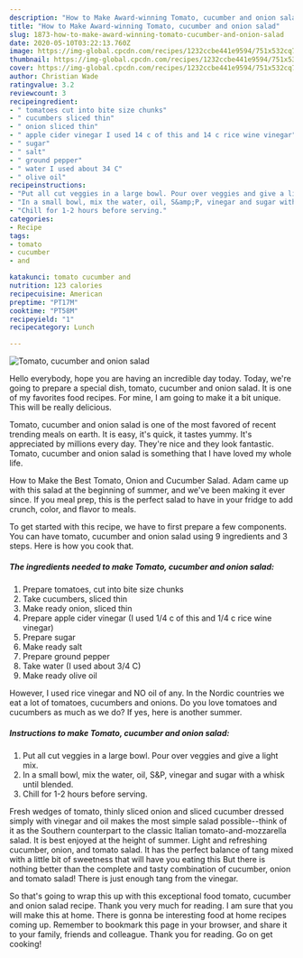 ```yaml
---
description: "How to Make Award-winning Tomato, cucumber and onion salad"
title: "How to Make Award-winning Tomato, cucumber and onion salad"
slug: 1873-how-to-make-award-winning-tomato-cucumber-and-onion-salad
date: 2020-05-10T03:22:13.760Z
image: https://img-global.cpcdn.com/recipes/1232ccbe441e9594/751x532cq70/tomato-cucumber-and-onion-salad-recipe-main-photo.jpg
thumbnail: https://img-global.cpcdn.com/recipes/1232ccbe441e9594/751x532cq70/tomato-cucumber-and-onion-salad-recipe-main-photo.jpg
cover: https://img-global.cpcdn.com/recipes/1232ccbe441e9594/751x532cq70/tomato-cucumber-and-onion-salad-recipe-main-photo.jpg
author: Christian Wade
ratingvalue: 3.2
reviewcount: 3
recipeingredient:
- " tomatoes cut into bite size chunks"
- " cucumbers sliced thin"
- " onion sliced thin"
- " apple cider vinegar I used 14 c of this and 14 c rice wine vinegar"
- " sugar"
- " salt"
- " ground pepper"
- " water I used about 34 C"
- " olive oil"
recipeinstructions:
- "Put all cut veggies in a large bowl. Pour over veggies and give a light mix."
- "In a small bowl, mix the water, oil, S&amp;P, vinegar and sugar with a whisk until blended."
- "Chill for 1-2 hours before serving."
categories:
- Recipe
tags:
- tomato
- cucumber
- and

katakunci: tomato cucumber and 
nutrition: 123 calories
recipecuisine: American
preptime: "PT17M"
cooktime: "PT58M"
recipeyield: "1"
recipecategory: Lunch

---
```



![Tomato, cucumber and onion salad](https://img-global.cpcdn.com/recipes/1232ccbe441e9594/751x532cq70/tomato-cucumber-and-onion-salad-recipe-main-photo.jpg)

Hello everybody, hope you are having an incredible day today. Today, we're going to prepare a special dish, tomato, cucumber and onion salad. It is one of my favorites food recipes. For mine, I am going to make it a bit unique. This will be really delicious.

Tomato, cucumber and onion salad is one of the most favored of recent trending meals on earth. It is easy, it's quick, it tastes yummy. It's appreciated by millions every day. They're nice and they look fantastic. Tomato, cucumber and onion salad is something that I have loved my whole life.

How to Make the Best Tomato, Onion and Cucumber Salad. Adam came up with this salad at the beginning of summer, and we&#39;ve been making it ever since. If you meal prep, this is the perfect salad to have in your fridge to add crunch, color, and flavor to meals.


To get started with this recipe, we have to first prepare a few components. You can have tomato, cucumber and onion salad using 9 ingredients and 3 steps. Here is how you cook that.

<!--inarticleads1-->

##### The ingredients needed to make Tomato, cucumber and onion salad:

1. Prepare  tomatoes, cut into bite size chunks
1. Take  cucumbers, sliced thin
1. Make ready  onion, sliced thin
1. Prepare  apple cider vinegar (I used 1/4 c of this and 1/4 c rice wine vinegar)
1. Prepare  sugar
1. Make ready  salt
1. Prepare  ground pepper
1. Take  water (I used about 3/4 C)
1. Make ready  olive oil


However, I used rice vinegar and NO oil of any. In the Nordic countries we eat a lot of tomatoes, cucumbers and onions. Do you love tomatoes and cucumbers as much as we do? If yes, here is another summer. 

<!--inarticleads2-->

##### Instructions to make Tomato, cucumber and onion salad:

1. Put all cut veggies in a large bowl. Pour over veggies and give a light mix.
1. In a small bowl, mix the water, oil, S&amp;P, vinegar and sugar with a whisk until blended.
1. Chill for 1-2 hours before serving.


Fresh wedges of tomato, thinly sliced onion and sliced cucumber dressed simply with vinegar and oil makes the most simple salad possible--think of it as the Southern counterpart to the classic Italian tomato-and-mozzarella salad. It is best enjoyed at the height of summer. Light and refreshing cucumber, onion, and tomato salad. It has the perfect balance of tang mixed with a little bit of sweetness that will have you eating this But there is nothing better than the complete and tasty combination of cucumber, onion and tomato salad! There is just enough tang from the vinegar. 

So that's going to wrap this up with this exceptional food tomato, cucumber and onion salad recipe. Thank you very much for reading. I am sure that you will make this at home. There is gonna be interesting food at home recipes coming up. Remember to bookmark this page in your browser, and share it to your family, friends and colleague. Thank you for reading. Go on get cooking!
